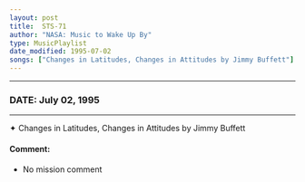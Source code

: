 ```yaml
---
layout: post
title:  STS-71
author: "NASA: Music to Wake Up By"
type: MusicPlaylist
date_modified: 1995-07-02
songs: ["Changes in Latitudes, Changes in Attitudes by Jimmy Buffett"]
---
```


----
### DATE: July 02, 1995
----
✦ Changes in Latitudes, Changes in Attitudes by Jimmy Buffett

#### Comment:
* No mission comment



<br/>
<center>
	<a target="_blank"
	   href="https://twitter.com/intent/tweet?hashtags=Space,NASA,Playlist,NASAWakeupCalls,SpaceProgram&text={{ page.author}}, '{{ page.songs.first }}' {{ page.title }}, {{ page.date | date: '%B %d, %Y' }}. {{ site.url }}{{ page.url }}&via=nasawakeupcalls"><i class="fab fa-twitter" alt="Tweet this page" style="font-size: 1.3em;"></i></a>
	&nbsp; 	<i class="fas fa-user-astronaut" style="font-size: 1.5em;"></i> &nbsp;
    <a type="amzn" search="'Changes in Latitudes, Changes in Attitudes by Jimmy Buffett'" category="popular music">
    <i class="fab fa-amazon" style="font-size: 1.3em;"></i></a>
</center>
